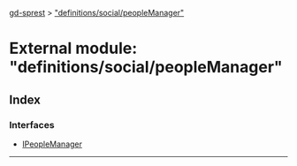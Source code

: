 [gd-sprest](../README.md) > ["definitions/social/peopleManager"](../modules/_definitions_social_peoplemanager_.md)



# External module: "definitions/social/peopleManager"

## Index

### Interfaces

* [IPeopleManager](../interfaces/_definitions_social_peoplemanager_.ipeoplemanager.md)



---
